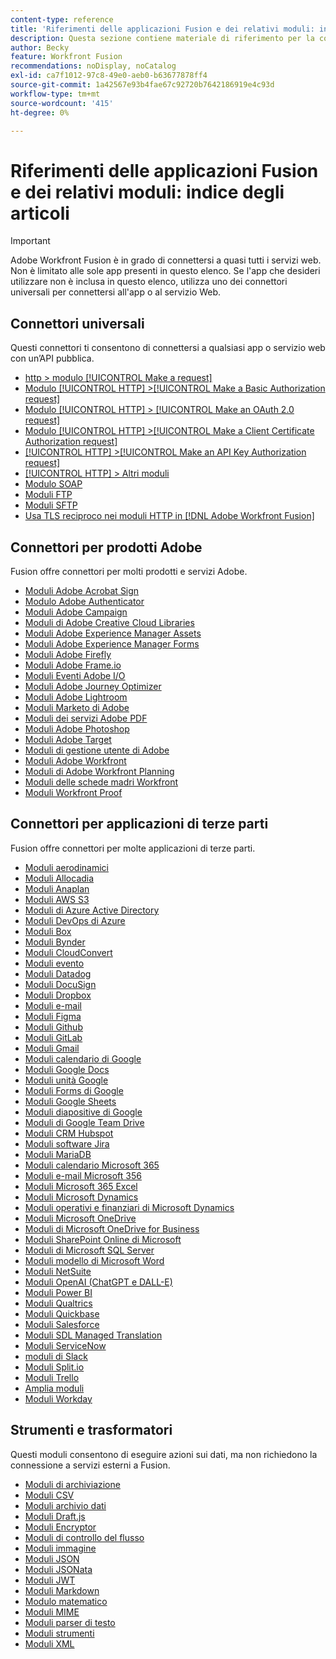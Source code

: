 ```yaml
---
content-type: reference
title: 'Riferimenti delle applicazioni Fusion e dei relativi moduli: indice degli articoli'
description: Questa sezione contiene materiale di riferimento per la configurazione di moduli specifici in Adobe Workfront Fusion.
author: Becky
feature: Workfront Fusion
recommendations: noDisplay, noCatalog
exl-id: ca7f1012-97c8-49e0-aeb0-b63677878ff4
source-git-commit: 1a42567e93b4fae67c92720b7642186919e4c93d
workflow-type: tm+mt
source-wordcount: '415'
ht-degree: 0%

---
```


# Riferimenti delle applicazioni Fusion e dei relativi moduli: indice degli articoli

>[!IMPORTANT]
>
>Adobe Workfront Fusion è in grado di connettersi a quasi tutti i servizi web. Non è limitato alle sole app presenti in questo elenco. Se l&#39;app che desideri utilizzare non è inclusa in questo elenco, utilizza uno dei connettori universali per connettersi all&#39;app o al servizio Web.

## Connettori universali

Questi connettori ti consentono di connettersi a qualsiasi app o servizio web con un’API pubblica.

* [http > modulo [!UICONTROL Make a request]](/help/workfront-fusion/references/apps-and-modules/universal-connectors/http-module-make-a-request.md)
* [Modulo [!UICONTROL HTTP] >[!UICONTROL Make a Basic Authorization request]](/help/workfront-fusion/references/apps-and-modules/universal-connectors/http-module-make-a-basic-auth-request.md)
* [Modulo [!UICONTROL HTTP] > [!UICONTROL Make an OAuth 2.0 request]](/help/workfront-fusion/references/apps-and-modules/universal-connectors/http-module-make-an-oauth-2-request.md)
* [Modulo [!UICONTROL HTTP] >[!UICONTROL Make a Client Certificate Authorization request]](/help/workfront-fusion/references/apps-and-modules/universal-connectors/http-module-make-a-client-cert-auth-request.md)
* [[!UICONTROL HTTP] >[!UICONTROL Make an API Key Authorization request]](/help/workfront-fusion/references/apps-and-modules/universal-connectors/http-module-make-an-api-key-auth-request.md)
* [[!UICONTROL HTTP] > Altri moduli](/help/workfront-fusion/references/apps-and-modules/universal-connectors/http-modules.md)
* [Modulo SOAP](/help/workfront-fusion/references/apps-and-modules/universal-connectors/soap-module.md)
* [Moduli FTP](/help/workfront-fusion/references/apps-and-modules/universal-connectors/ftp-modules.md)
* [Moduli SFTP](/help/workfront-fusion/references/apps-and-modules/universal-connectors/sftp.md)
* [Usa TLS reciproco nei moduli HTTP in [!DNL Adobe Workfront Fusion]](/help/workfront-fusion/references/apps-and-modules/universal-connectors/use-mtls-in-http-modules.md)

## Connettori per prodotti Adobe

Fusion offre connettori per molti prodotti e servizi Adobe.

* [Moduli Adobe Acrobat Sign](/help/workfront-fusion/references/apps-and-modules/adobe-connectors/adobe-sign-modules.md)
* [Modulo Adobe Authenticator](/help/workfront-fusion/references/apps-and-modules/adobe-connectors/adobe-authenticator-modules.md)
* [Moduli Adobe Campaign](/help/workfront-fusion/references/apps-and-modules/adobe-connectors/adobe-campaign-classic-connector.md)
* [Moduli di Adobe Creative Cloud Libraries](/help/workfront-fusion/references/apps-and-modules/adobe-connectors/creative-cloud-libraries-modules.md)
* [Moduli Adobe Experience Manager Assets](/help/workfront-fusion/references/apps-and-modules/adobe-connectors/aem-assets-modules.md)
* [Moduli Adobe Experience Manager Forms](/help/workfront-fusion/references/apps-and-modules/adobe-connectors/aem-forms-modules.md)
* [Moduli Adobe Firefly](/help/workfront-fusion/references/apps-and-modules/adobe-connectors/adobe-firefly-modules.md)
* [Moduli Adobe Frame.io](/help/workfront-fusion/references/apps-and-modules/adobe-connectors/frame-io-modules.md)
* [Moduli Eventi Adobe I/O](/help/workfront-fusion/references/apps-and-modules/adobe-connectors/adobe-io-events-modules.md)
* [Moduli Adobe Journey Optimizer](/help/workfront-fusion/references/apps-and-modules/adobe-connectors/adobe-journey-optimizer-modules.md)
* [Moduli Adobe Lightroom](/help/workfront-fusion/references/apps-and-modules/adobe-connectors/adobe-lightroom-modules.md)
* [Moduli Marketo di Adobe](/help/workfront-fusion/references/apps-and-modules/adobe-connectors/adobe-marketo-modules.md)
* [Moduli dei servizi Adobe PDF](/help/workfront-fusion/references/apps-and-modules/adobe-connectors/pdf-modules.md)
* [Moduli Adobe Photoshop](/help/workfront-fusion/references/apps-and-modules/adobe-connectors/adobe-photoshop-modules.md)
* [Moduli Adobe Target](/help/workfront-fusion/references/apps-and-modules/adobe-connectors/adobe-target-modules.md)
* [Moduli di gestione utente di Adobe](/help/workfront-fusion/references/apps-and-modules/adobe-connectors/adobe-user-management-modules.md)
* [Moduli Adobe Workfront](/help/workfront-fusion/references/apps-and-modules/adobe-connectors/workfront-modules.md)
* [Moduli di Adobe Workfront Planning](/help/workfront-fusion/references/apps-and-modules/adobe-connectors/workfront-planning-modules.md)
* [Moduli delle schede madri Workfront](/help/workfront-fusion/references/apps-and-modules/adobe-connectors/workfront-boards-modules.md)
* [Moduli Workfront Proof](/help/workfront-fusion/references/apps-and-modules/adobe-connectors/workfront-proof-modules.md)

## Connettori per applicazioni di terze parti

Fusion offre connettori per molte applicazioni di terze parti.

* [Moduli aerodinamici](/help/workfront-fusion/references/apps-and-modules/third-party-connectors/airtable-modules.md)
* [Moduli Allocadia](/help/workfront-fusion/references/apps-and-modules/third-party-connectors/allocadia-modules.md)
* [Moduli Anaplan](/help/workfront-fusion/references/apps-and-modules/third-party-connectors/anaplan-modules.md)
* [Moduli AWS S3](/help/workfront-fusion/references/apps-and-modules/third-party-connectors/aws-s3-modules.md)
* [Moduli di Azure Active Directory](/help/workfront-fusion/references/apps-and-modules/third-party-connectors/azure-ad-modules.md)
* [Moduli DevOps di Azure](/help/workfront-fusion/references/apps-and-modules/third-party-connectors/azure-dev-ops.md)
* [Moduli Box](/help/workfront-fusion/references/apps-and-modules/third-party-connectors/box-modules.md)
* [Moduli Bynder](/help/workfront-fusion/references/apps-and-modules/third-party-connectors/bynder-modules.md)
* [Moduli CloudConvert](/help/workfront-fusion/references/apps-and-modules/third-party-connectors/cloud-convert-modules.md)
* [Moduli evento](/help/workfront-fusion/references/apps-and-modules/third-party-connectors/cvent-modules.md)
* [Moduli Datadog](/help/workfront-fusion/references/apps-and-modules/third-party-connectors/datadog-modules.md)
* [Moduli DocuSign](/help/workfront-fusion/references/apps-and-modules/third-party-connectors/docusign-modules.md)
* [Moduli Dropbox](/help/workfront-fusion/references/apps-and-modules/third-party-connectors/dropbox-modules.md)
* [Moduli e-mail](/help/workfront-fusion/references/apps-and-modules/third-party-connectors/email-modules.md)
* [Moduli Figma](/help/workfront-fusion/references/apps-and-modules/third-party-connectors/figma-modules.md)
* [Moduli Github](/help/workfront-fusion/references/apps-and-modules/third-party-connectors/github.md)
* [Moduli GitLab](/help/workfront-fusion/references/apps-and-modules/third-party-connectors/gitlab-modules.md)
* [Moduli Gmail](/help/workfront-fusion/references/apps-and-modules/third-party-connectors/gmail-modules.md)
* [Moduli calendario di Google](/help/workfront-fusion/references/apps-and-modules/third-party-connectors/google-calendar-modules.md)
* [Moduli Google Docs](/help/workfront-fusion/references/apps-and-modules/third-party-connectors/google-docs-modules.md)
* [Moduli unità Google](/help/workfront-fusion/references/apps-and-modules/third-party-connectors/google-drive-modules.md)
* [Moduli Forms di Google](/help/workfront-fusion/references/apps-and-modules/third-party-connectors/google-forms-modules.md)
* [Moduli Google Sheets](/help/workfront-fusion/references/apps-and-modules/third-party-connectors/google-sheets-modules.md)
* [Moduli diapositive di Google](/help/workfront-fusion/references/apps-and-modules/third-party-connectors/google-slides-modules.md)
* [Moduli di Google Team Drive](/help/workfront-fusion/references/apps-and-modules/third-party-connectors/google-team-drive-modules.md)
* [Moduli CRM Hubspot](/help/workfront-fusion/references/apps-and-modules/third-party-connectors/hubspot-crm-modules.md)
* [Moduli software Jira](/help/workfront-fusion/references/apps-and-modules/third-party-connectors/jira-software-modules.md)
* [Moduli MariaDB](/help/workfront-fusion/references/apps-and-modules/third-party-connectors/mariadb-modules.md)
* [Moduli calendario Microsoft 365](/help/workfront-fusion/references/apps-and-modules/third-party-connectors/microsoft-365-calendar-modules.md)
* [Moduli e-mail Microsoft 356](/help/workfront-fusion/references/apps-and-modules/third-party-connectors/microsoft-365-email-modules.md)
* [Moduli Microsoft 365 Excel](/help/workfront-fusion/references/apps-and-modules/third-party-connectors/microsoft-365-excel-modules.md)
* [Moduli Microsoft Dynamics](/help/workfront-fusion/references/apps-and-modules/third-party-connectors/microsoft-dynamics-365-modules.md)
* [Moduli operativi e finanziari di Microsoft Dynamics](/help/workfront-fusion/references/apps-and-modules/third-party-connectors/dynamics-finance-operations-modules.md)
* [Moduli Microsoft OneDrive](/help/workfront-fusion/references/apps-and-modules/third-party-connectors/microsoft-onedrive-modules.md)
* [Moduli di Microsoft OneDrive for Business](/help/workfront-fusion/references/apps-and-modules/third-party-connectors/microsoft-onedrive-for-business-modules.md)
* [Moduli SharePoint Online di Microsoft](/help/workfront-fusion/references/apps-and-modules/third-party-connectors/sharepoint-modules.md)
* [Moduli di Microsoft SQL Server](/help/workfront-fusion/references/apps-and-modules/third-party-connectors/microsoft-sql-server-modules.md)
* [Moduli modello di Microsoft Word](/help/workfront-fusion/references/apps-and-modules/third-party-connectors/microsoft-word-templates-modules.md)
* [Moduli NetSuite](/help/workfront-fusion/references/apps-and-modules/third-party-connectors/netsuite.md)
* [Moduli OpenAI (ChatGPT e DALL-E)](/help/workfront-fusion/references/apps-and-modules/third-party-connectors/openai-chatgpt-modules.md)
* [Moduli Power BI](/help/workfront-fusion/references/apps-and-modules/third-party-connectors/powerbi-modules.md)
* [Moduli Qualtrics](/help/workfront-fusion/references/apps-and-modules/third-party-connectors/qualtrics-modules.md)
* [Moduli Quickbase](/help/workfront-fusion/references/apps-and-modules/third-party-connectors/quickbase-modules.md)
* [Moduli Salesforce](/help/workfront-fusion/references/apps-and-modules/third-party-connectors/salesforce-modules.md)
* [Moduli SDL Managed Translation](/help/workfront-fusion/references/apps-and-modules/third-party-connectors/sdl-managed-translation-modules.md)
* [Moduli ServiceNow](/help/workfront-fusion/references/apps-and-modules/third-party-connectors/servicenow-modules.md)
* [moduli di Slack](/help/workfront-fusion/references/apps-and-modules/third-party-connectors/slack-modules.md)
* [Moduli Split.io](/help/workfront-fusion/references/apps-and-modules/third-party-connectors/split-io-modules.md)
* [Moduli Trello](/help/workfront-fusion/references/apps-and-modules/third-party-connectors/trello-modules.md)
* [Amplia moduli](/help/workfront-fusion/references/apps-and-modules/third-party-connectors/widen-modules.md)
* [Moduli Workday](/help/workfront-fusion/references/apps-and-modules/third-party-connectors/workday-modules.md)


## Strumenti e trasformatori

Questi moduli consentono di eseguire azioni sui dati, ma non richiedono la connessione a servizi esterni a Fusion.

* [Moduli di archiviazione](/help/workfront-fusion/references/apps-and-modules/tools-and-transformers/archive-modules.md)
* [Moduli CSV](/help/workfront-fusion/references/apps-and-modules/tools-and-transformers/csv.md)
* [Moduli archivio dati](/help/workfront-fusion/references/apps-and-modules/tools-and-transformers/data-store-modules.md)
* [Moduli Draft.js](/help/workfront-fusion/references/apps-and-modules/tools-and-transformers/draft-js-modules.md)
* [Moduli Encryptor](/help/workfront-fusion/references/apps-and-modules/tools-and-transformers/encryptor-modules.md)
* [Moduli di controllo del flusso](/help/workfront-fusion/references/apps-and-modules/tools-and-transformers/flow-control.md)
* [Moduli immagine](/help/workfront-fusion/references/apps-and-modules/tools-and-transformers/image-module.md)
* [Moduli JSON](/help/workfront-fusion/references/apps-and-modules/tools-and-transformers/json-modules.md)
* [Moduli JSONata](/help/workfront-fusion/references/apps-and-modules/tools-and-transformers/jsonata-module.md)
* [Moduli JWT](/help/workfront-fusion/references/apps-and-modules/tools-and-transformers/jwt-modules.md)
* [Moduli Markdown](/help/workfront-fusion/references/apps-and-modules/tools-and-transformers/markdown-modules.md)
* [Modulo matematico](/help/workfront-fusion/references/apps-and-modules/tools-and-transformers/math-module.md)
* [Moduli MIME](/help/workfront-fusion/references/apps-and-modules/tools-and-transformers/mime.md)
* [Moduli parser di testo](/help/workfront-fusion/references/apps-and-modules/tools-and-transformers/text-parser.md)
* [Moduli strumenti](/help/workfront-fusion/references/apps-and-modules/tools-and-transformers/tools-modules.md)
* [Moduli XML](/help/workfront-fusion/references/apps-and-modules/tools-and-transformers/xml-modules.md)
